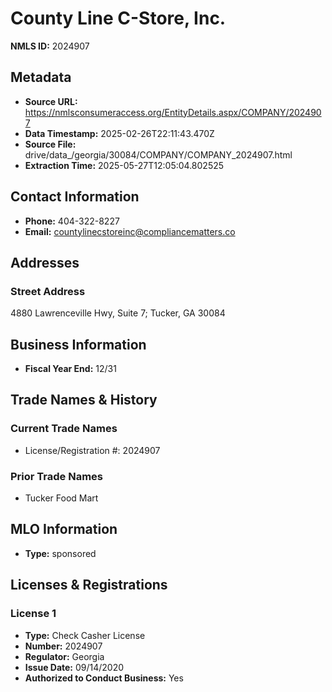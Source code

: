 # County Line C-Store, Inc.

**NMLS ID:** 2024907

## Metadata
- **Source URL:** https://nmlsconsumeraccess.org/EntityDetails.aspx/COMPANY/2024907
- **Data Timestamp:** 2025-02-26T22:11:43.470Z
- **Source File:** drive/data_/georgia/30084/COMPANY/COMPANY_2024907.html
- **Extraction Time:** 2025-05-27T12:05:04.802525

## Contact Information
- **Phone:** 404-322-8227
- **Email:** countylinecstoreinc@compliancematters.co

## Addresses
### Street Address
4880 Lawrenceville Hwy, Suite 7; Tucker, GA 30084

## Business Information
- **Fiscal Year End:** 12/31

## Trade Names & History
### Current Trade Names
- License/Registration #: 2024907

### Prior Trade Names
- Tucker Food Mart

## MLO Information
- **Type:** sponsored

## Licenses & Registrations

### License 1
- **Type:** Check Casher License
- **Number:** 2024907
- **Regulator:** Georgia
- **Issue Date:** 09/14/2020
- **Authorized to Conduct Business:** Yes
